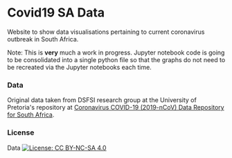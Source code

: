 # Covid19 SA Data
Website to show data visualisations pertaining to current coronavirus outbreak in South Africa.

Note: This is **very** much a work in progress. Jupyter notebook code is going to be consolidated into a single python file so that the graphs do not need to be recreated via the Jupyter notebooks each time.

### Data
Original data taken from DSFSI research group at the University of Pretoria's repository at [Coronavirus COVID-19 (2019-nCoV) Data Repository for South Africa](https://github.com/dsfsi/covid19za).
### License
Data [![License: CC BY-NC-SA 4.0](https://img.shields.io/badge/License-CC%20BY--NC--SA%204.0-lightgrey.svg)](https://creativecommons.org/licenses/by-nc-sa/4.0/)
